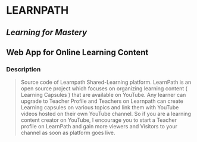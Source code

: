# LEARNPATH

## *Learning for Mastery*

## Web App for Online Learning Content

### Description

> Source code of Learnpath Shared-Learning platform. LearnPath is an open source project which focuses on organizing learning content ( Learning Capsules ) that are available on YouTube. Any learner can upgrade to Teacher Profile and Teachers on Learnpath can create Learning capsules on various topics and link them with YouTube videos hosted on their own YouTube channel. So if you are a learning content creator on YouTube, I encourage you to start a Teacher profile on LearnPath and gain more viewers and Visitors to your channel as soon as platform goes live.

